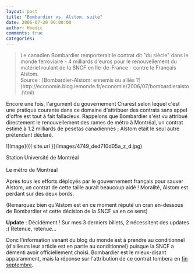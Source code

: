 ```yaml
---
layout: post
title: "Bombardier vs. Alstom, suite"
date: 2006-07-20 00:00:00
author: Hoedic
comments: true
categories: 
---
```



<blockquote class="citation">Le canadien Bombardier remporterait le contrat dit "du siècle" dans le monde ferroviaire - 4 milliards d'euros pour le renouvellement du matériel roulant de la SNCF en Ile-de-France - contre le Français Alstom.<br/>
Source : [Bombardier-Alstom: ennemis ou alliés ?](http://economie.blog.lemonde.fr/economie/2006/07/bombardieralsto.html)</blockquote>

Encore une fois, l'argument du gouvernement Charest selon lequel c'est une pratique courante dans ce domaine d'attribuer des contrats sans appel d'offre est tout à fait fallacieux. Rappelons que Bombardier s'est vu attribué directement le renouvellement des rames de métro à Montréal, un contrat estimé à 1.2 milliards de pesetas canadiennes ; Alstom était le seul autre prétendant déclaré.

![Image]({{ site.url }}/images/4749_ded710d05a_z_d.jpg)
<div class="photoattrib">Station Université de Montréal</div>
<br/>Le métro de Montréal

Après tous les efforts déployés par le gouvernement français pour sauver Alstom, un contrat de cette taille aurait beaucoup aidé ! Moralité, Alstom est perdant sur des deux bords.

(Remarquez bien qu'Alstom est en ce moment réputé un cran en-dessous de Bombardier et cette décision de la SNCF va en ce sens)

**Update** : Décidément ! Sur mes 3 derniers billets, 2 nécessitent des updates :( Retenue, retenue...

Donc l'information venant du blog du monde est à prendre au conditionnel (d'ailleurs leur article est en partie au conditionnel) puisque la SNCF a démenti avoir officiellement choisi. Bombardier est le mieux-disant apparamment, mais la réponse sur l'attribution de ce contrat tombera en [fin septembre](http://bourse.lefigaro.fr/Actualite/Default.asp?Source=FI&NumArticle=58460).